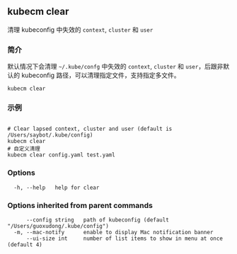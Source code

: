 ## kubecm clear

清理 kubeconfig 中失效的 `context`, `cluster` 和 `user`

### 简介

默认情况下会清理 `~/.kube/confg` 中失效的 `context`, `cluster` 和 `user`，后跟非默认的 kubeconfig 路径，可以清理指定文件，支持指定多文件。

```
kubecm clear
```

### 示例

```

# Clear lapsed context, cluster and user (default is /Users/saybot/.kube/config)
kubecm clear
# 自定义清理
kubecm clear config.yaml test.yaml

```

### Options

```
  -h, --help   help for clear
```

### Options inherited from parent commands

```
      --config string   path of kubeconfig (default "/Users/guoxudong/.kube/config")
  -m, --mac-notify      enable to display Mac notification banner
      --ui-size int     number of list items to show in menu at once (default 4)
```
